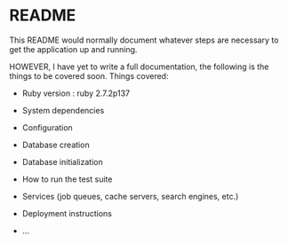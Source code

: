 # README

This README would normally document whatever steps are necessary to get the
application up and running.

HOWEVER, I have yet to write a full documentation, the following is the things to be covered soon.
Things covered:

* Ruby version : ruby 2.7.2p137

* System dependencies

* Configuration

* Database creation

* Database initialization

* How to run the test suite

* Services (job queues, cache servers, search engines, etc.)

* Deployment instructions

* ...
